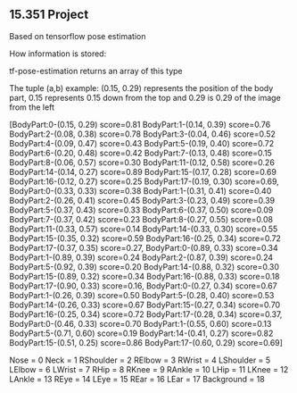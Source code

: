 ## 15.351 Project

Based on tensorflow pose estimation

How information is stored:

tf-pose-estimation returns an array of this type

The tuple (a,b) example: (0.15, 0.29) represents the position of the body part, 0.15 represents 0.15 down from the top and 0.29 is 0.29 of the image from the left

[BodyPart:0-(0.15, 0.29) score=0.81 BodyPart:1-(0.14, 0.39) score=0.76 BodyPart:2-(0.08, 0.38) score=0.78 BodyPart:3-(0.04, 0.46) score=0.52 BodyPart:4-(0.09, 0.47) score=0.43 BodyPart:5-(0.19, 0.40) score=0.72 BodyPart:6-(0.20, 0.48) score=0.42 BodyPart:7-(0.13, 0.48) score=0.15 BodyPart:8-(0.06, 0.57) score=0.30 BodyPart:11-(0.12, 0.58) score=0.26 BodyPart:14-(0.14, 0.27) score=0.89 BodyPart:15-(0.17, 0.28) score=0.69 BodyPart:16-(0.12, 0.27) score=0.25 BodyPart:17-(0.19, 0.30) score=0.69, BodyPart:0-(0.33, 0.33) score=0.38 BodyPart:1-(0.31, 0.41) score=0.40 BodyPart:2-(0.26, 0.41) score=0.45 BodyPart:3-(0.23, 0.49) score=0.39 BodyPart:5-(0.37, 0.43) score=0.33 BodyPart:6-(0.37, 0.50) score=0.09 BodyPart:7-(0.37, 0.42) score=0.23 BodyPart:8-(0.27, 0.55) score=0.08 BodyPart:11-(0.33, 0.57) score=0.14 BodyPart:14-(0.33, 0.30) score=0.55 BodyPart:15-(0.35, 0.32) score=0.59 BodyPart:16-(0.25, 0.34) score=0.72 BodyPart:17-(0.37, 0.35) score=0.27, BodyPart:0-(0.89, 0.33) score=0.34 BodyPart:1-(0.89, 0.39) score=0.24 BodyPart:2-(0.87, 0.39) score=0.24 BodyPart:5-(0.92, 0.39) score=0.20 BodyPart:14-(0.88, 0.32) score=0.30 BodyPart:15-(0.89, 0.32) score=0.34 BodyPart:16-(0.88, 0.33) score=0.18 BodyPart:17-(0.90, 0.33) score=0.16, BodyPart:0-(0.27, 0.34) score=0.67 BodyPart:1-(0.26, 0.39) score=0.50 BodyPart:5-(0.28, 0.40) score=0.53 BodyPart:14-(0.26, 0.33) score=0.67 BodyPart:15-(0.27, 0.34) score=0.70 BodyPart:16-(0.25, 0.34) score=0.72 BodyPart:17-(0.28, 0.34) score=0.37, BodyPart:0-(0.46, 0.33) score=0.70 BodyPart:1-(0.55, 0.60) score=0.13 BodyPart:5-(0.71, 0.60) score=0.19 BodyPart:14-(0.41, 0.27) score=0.82 BodyPart:15-(0.51, 0.25) score=0.86 BodyPart:17-(0.60, 0.29) score=0.69]

Nose = 0
Neck = 1
RShoulder = 2
RElbow = 3
RWrist = 4
LShoulder = 5
LElbow = 6
LWrist = 7
RHip = 8
RKnee = 9
RAnkle = 10
LHip = 11
LKnee = 12
LAnkle = 13
REye = 14
LEye = 15
REar = 16
LEar = 17
Background = 18
